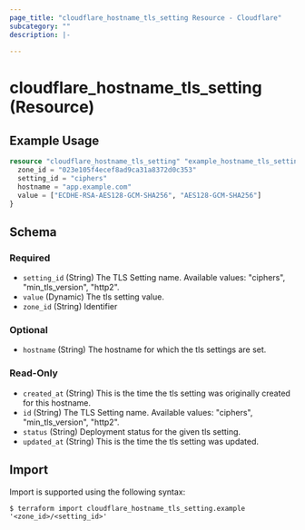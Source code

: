 ```yaml
---
page_title: "cloudflare_hostname_tls_setting Resource - Cloudflare"
subcategory: ""
description: |-
  
---
```


# cloudflare_hostname_tls_setting (Resource)



## Example Usage

```terraform
resource "cloudflare_hostname_tls_setting" "example_hostname_tls_setting" {
  zone_id = "023e105f4ecef8ad9ca31a8372d0c353"
  setting_id = "ciphers"
  hostname = "app.example.com"
  value = ["ECDHE-RSA-AES128-GCM-SHA256", "AES128-GCM-SHA256"]
}
```

<!-- schema generated by tfplugindocs -->
## Schema

### Required

- `setting_id` (String) The TLS Setting name.
Available values: "ciphers", "min_tls_version", "http2".
- `value` (Dynamic) The tls setting value.
- `zone_id` (String) Identifier

### Optional

- `hostname` (String) The hostname for which the tls settings are set.

### Read-Only

- `created_at` (String) This is the time the tls setting was originally created for this hostname.
- `id` (String) The TLS Setting name.
Available values: "ciphers", "min_tls_version", "http2".
- `status` (String) Deployment status for the given tls setting.
- `updated_at` (String) This is the time the tls setting was updated.

## Import

Import is supported using the following syntax:

```shell
$ terraform import cloudflare_hostname_tls_setting.example '<zone_id>/<setting_id>'
```
